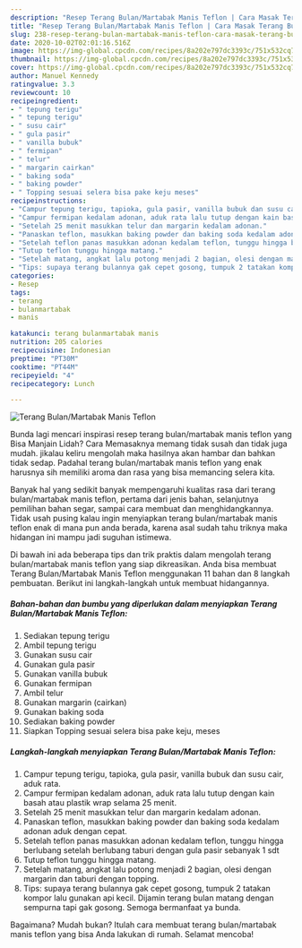 ```yaml
---
description: "Resep Terang Bulan/Martabak Manis Teflon | Cara Masak Terang Bulan/Martabak Manis Teflon Yang Enak Banget"
title: "Resep Terang Bulan/Martabak Manis Teflon | Cara Masak Terang Bulan/Martabak Manis Teflon Yang Enak Banget"
slug: 238-resep-terang-bulan-martabak-manis-teflon-cara-masak-terang-bulan-martabak-manis-teflon-yang-enak-banget
date: 2020-10-02T02:01:16.516Z
image: https://img-global.cpcdn.com/recipes/8a202e797dc3393c/751x532cq70/terang-bulanmartabak-manis-teflon-foto-resep-utama.jpg
thumbnail: https://img-global.cpcdn.com/recipes/8a202e797dc3393c/751x532cq70/terang-bulanmartabak-manis-teflon-foto-resep-utama.jpg
cover: https://img-global.cpcdn.com/recipes/8a202e797dc3393c/751x532cq70/terang-bulanmartabak-manis-teflon-foto-resep-utama.jpg
author: Manuel Kennedy
ratingvalue: 3.3
reviewcount: 10
recipeingredient:
- " tepung terigu"
- " tepung terigu"
- " susu cair"
- " gula pasir"
- " vanilla bubuk"
- " fermipan"
- " telur"
- " margarin cairkan"
- " baking soda"
- " baking powder"
- " Topping sesuai selera bisa pake keju meses"
recipeinstructions:
- "Campur tepung terigu, tapioka, gula pasir, vanilla bubuk dan susu cair, aduk rata."
- "Campur fermipan kedalam adonan, aduk rata lalu tutup dengan kain basah atau plastik wrap selama 25 menit."
- "Setelah 25 menit masukkan telur dan margarin kedalam adonan."
- "Panaskan teflon, masukkan baking powder dan baking soda kedalam adonan aduk dengan cepat."
- "Setelah teflon panas masukkan adonan kedalam teflon, tunggu hingga berlubang setelah berlubang taburi dengan gula pasir sebanyak 1 sdt"
- "Tutup teflon tunggu hingga matang."
- "Setelah matang, angkat lalu potong menjadi 2 bagian, olesi dengan margarin dan taburi dengan topping."
- "Tips: supaya terang bulannya gak cepet gosong, tumpuk 2 tatakan kompor lalu gunakan api kecil. Dijamin terang bulan matang dengan sempurna tapi gak gosong. Semoga bermanfaat ya bunda."
categories:
- Resep
tags:
- terang
- bulanmartabak
- manis

katakunci: terang bulanmartabak manis 
nutrition: 205 calories
recipecuisine: Indonesian
preptime: "PT30M"
cooktime: "PT44M"
recipeyield: "4"
recipecategory: Lunch

---
```



![Terang Bulan/Martabak Manis Teflon](https://img-global.cpcdn.com/recipes/8a202e797dc3393c/751x532cq70/terang-bulanmartabak-manis-teflon-foto-resep-utama.jpg)

Bunda lagi mencari inspirasi resep terang bulan/martabak manis teflon yang Bisa Manjain Lidah? Cara Memasaknya memang tidak susah dan tidak juga mudah. jikalau keliru mengolah maka hasilnya akan hambar dan bahkan tidak sedap. Padahal terang bulan/martabak manis teflon yang enak harusnya sih memiliki aroma dan rasa yang bisa memancing selera kita.

Banyak hal yang sedikit banyak mempengaruhi kualitas rasa dari terang bulan/martabak manis teflon, pertama dari jenis bahan, selanjutnya pemilihan bahan segar, sampai cara membuat dan menghidangkannya. Tidak usah pusing kalau ingin menyiapkan terang bulan/martabak manis teflon enak di mana pun anda berada, karena asal sudah tahu triknya maka hidangan ini mampu jadi suguhan istimewa.




Di bawah ini ada beberapa tips dan trik praktis dalam mengolah terang bulan/martabak manis teflon yang siap dikreasikan. Anda bisa membuat Terang Bulan/Martabak Manis Teflon menggunakan 11 bahan dan 8 langkah pembuatan. Berikut ini langkah-langkah untuk membuat hidangannya.

<!--inarticleads1-->

##### Bahan-bahan dan bumbu yang diperlukan dalam menyiapkan Terang Bulan/Martabak Manis Teflon:

1. Sediakan  tepung terigu
1. Ambil  tepung terigu
1. Gunakan  susu cair
1. Gunakan  gula pasir
1. Gunakan  vanilla bubuk
1. Gunakan  fermipan
1. Ambil  telur
1. Gunakan  margarin (cairkan)
1. Gunakan  baking soda
1. Sediakan  baking powder
1. Siapkan  Topping sesuai selera bisa pake keju, meses




<!--inarticleads2-->

##### Langkah-langkah menyiapkan Terang Bulan/Martabak Manis Teflon:

1. Campur tepung terigu, tapioka, gula pasir, vanilla bubuk dan susu cair, aduk rata.
1. Campur fermipan kedalam adonan, aduk rata lalu tutup dengan kain basah atau plastik wrap selama 25 menit.
1. Setelah 25 menit masukkan telur dan margarin kedalam adonan.
1. Panaskan teflon, masukkan baking powder dan baking soda kedalam adonan aduk dengan cepat.
1. Setelah teflon panas masukkan adonan kedalam teflon, tunggu hingga berlubang setelah berlubang taburi dengan gula pasir sebanyak 1 sdt
1. Tutup teflon tunggu hingga matang.
1. Setelah matang, angkat lalu potong menjadi 2 bagian, olesi dengan margarin dan taburi dengan topping.
1. Tips: supaya terang bulannya gak cepet gosong, tumpuk 2 tatakan kompor lalu gunakan api kecil. Dijamin terang bulan matang dengan sempurna tapi gak gosong. Semoga bermanfaat ya bunda.




Bagaimana? Mudah bukan? Itulah cara membuat terang bulan/martabak manis teflon yang bisa Anda lakukan di rumah. Selamat mencoba!
